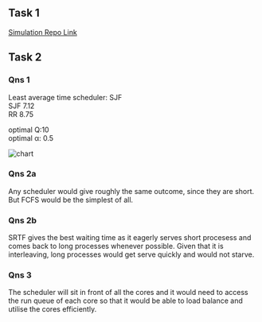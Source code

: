 
## Task 1
[Simulation Repo Link](https://github.com/madsonic/am-i-next)

## Task 2
### Qns 1
Least average time scheduler: SJF<br>
SJF 7.12<br>
RR 8.75

optimal Q:10<br>
optimal α: 0.5

![chart](https://i.imgur.com/xUGegXC.png)
### Qns 2a
Any scheduler would give roughly the same outcome, since they are short. But FCFS would be the simplest of all.

### Qns 2b
SRTF gives the best waiting time as it eagerly serves short procesess and comes back to long processes whenever possible. Given that it is interleaving, long processes would get serve quickly and would not starve.

### Qns 3
The scheduler will sit in front of all the cores and it would need to access the run queue of each core so that it would be able to load balance and utilise the cores efficiently.
